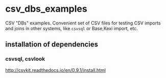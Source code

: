 # csv_dbs_examples
CSV "DBs" examples. Convenient set of CSV files for testing CSV imports and joins in other systems, like `csvsql` or Base,Kexi import, etc.

## installation of dependencies

### csvsql, csvlook
http://csvkit.readthedocs.io/en/0.9.1/install.html
